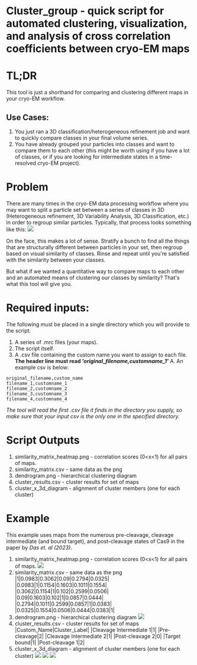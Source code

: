 # Cluster_group - quick script for automated clustering, visualization, and analysis of cross correlation coefficients between cryo-EM maps 
# TL;DR
This tool is just a shorthand for comparing and clustering different maps in your cryo-EM workflow.

## Use Cases:
1. You just ran a 3D classification/heterogeneous refinement job and want to quickly compare classes in your final volume series.
2. You have already grouped your particles into classes and want to compare them to each other (this might be worth using if you have a lot of classes, or if you are looking for intermediate states in a time-resolved cryo-EM project).
# Problem
There are many times in the cryo-EM data processing workflow where you may want to split a particle set between a series of classes in 3D (Heterogeneous refinement, 3D Variability Analysis, 3D Classification, etc.) in order to regroup similar particles. Typically, that process looks something like this:
![](https://i.ibb.co/SKpgP4N/Untitled-1.png)

On the face, this makes a lot of sense. Stratify a bunch to find all the things that are structurally different between particles in your set, then regroup based on visual similarity of classes. Rinse and repeat until you're satisfied with the similarity between your classes.

But what if we wanted a quantitative way to compare maps to each other and an automated means of clustering our classes by similarity? That's what this tool will give you.

# Required inputs:
The following must be placed in a single directory which you will provide to the script.
1. A series of .mrc files (your maps).
2. The script itself.
3. A .csv file containing the custom name you want to assign to each file. **The header line must read *'original_filename,customname_1'***
	A. An example csv is below:
```
original_filename,custom_name
filename_1,customname_1
filename_2,customname_2
filename_3,customname_3
filename_4,customname_4
```
*The tool will read the first .csv file it finds in the directory you supply, so make sure that your input csv is the only one in the specified directory.*
# Script Outputs
1. similarity_matrix_heatmap.png - correlation scores (0<x<1) for all pairs of maps.
2. similarity_matrix.csv - same data as the png
3. dendrogram.png - hierarchical clustering diagram
4. cluster_results.csv - cluster results for set of maps
5. cluster_x_3d_diagram - alignment of cluster members (one for each cluster)
# Example
This example uses maps from the numerous pre-cleavage, cleavage intermediate (and bound target), and post-cleavage states of Cas9 in the paper by *Das et. al (2023)*.
1. similarity_matrix_heatmap.png - correlation scores (0<x<1) for all pairs of maps.
![](https://i.ibb.co/zf0T7Gh/similarity-matrix-heatmap.png)
2. similarity_matrix.csv - same data as the png
|1|0.0983|0.3062|0.09|0.2794|0.0325|
|0.0983|1|0.1154|0.1603|0.1011|0.1554|
|0.3062|0.1154|1|0.102|0.2599|0.0506|
|0.09|0.1603|0.102|1|0.0857|0.0444|
|0.2794|0.1011|0.2599|0.0857|1|0.0383|
|0.0325|0.1554|0.0506|0.0444|0.0383|1|
3. dendrogram.png - hierarchical clustering diagram
![](https://i.ibb.co/C1rWNR5/dendrogram.png)
4. cluster_results.csv - cluster results for set of maps
|Custom_Name|Cluster_Label|
|Cleavage Intermediate 1|1|
|Pre-cleavage|2|
|Cleavage Intermediate 2|1|
|Post-cleavage 2|0|
|Target bound|1|
|Post-cleavage 1|2|
5. cluster_x_3d_diagram - alignment of cluster members (one for each cluster)
![](https://i.ibb.co/zFLbSyG/cluster-0-3d-average.png_)
![](https://i.ibb.co/VYdRsK5/cluster-1-3d-average.png)
![](https://i.ibb.co/1TzH064/cluster-2-3d-average.png)
